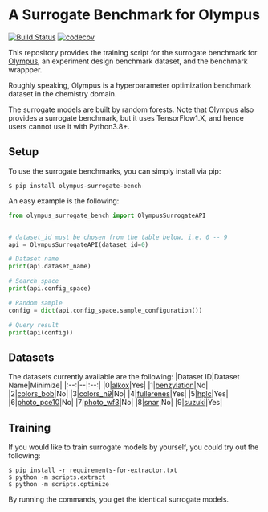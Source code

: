# A Surrogate Benchmark for Olympus

[![Build Status](https://github.com/nabenabe0928/olympus-surrogate-bench/workflows/Functionality%20test/badge.svg?branch=main)](https://github.com/nabenabe0928/olympus-surrogate-bench)
[![codecov](https://codecov.io/gh/nabenabe0928/olympus-surrogate-bench/branch/main/graph/badge.svg?token=SQGBB6W2JV)](https://codecov.io/gh/nabenabe0928/olympus-surrogate-bench)

This repository provides the training script for the surrogate benchmark for [Olympus](https://github.com/aspuru-guzik-group/olympus), an experiment design benchmark dataset, and the benchmark wrappper.

Roughly speaking, Olympus is a hyperparameter optimization benchmark dataset in the chemistry domain.

The surrogate models are built by random forests.
Note that Olympus also provides a surrogate benchmark, but it uses TensorFlow1.X, and hence users cannot use it with Python3.8+.


## Setup

To use the surrogate benchmarks, you can simply install via pip:
```shell
$ pip install olympus-surrogate-bench
```

An easy example is the following:

```python
from olympus_surrogate_bench import OlympusSurrogateAPI


# dataset_id must be chosen from the table below, i.e. 0 -- 9
api = OlympusSurrogateAPI(dataset_id=0)

# Dataset name
print(api.dataset_name)

# Search space
print(api.config_space)

# Random sample
config = dict(api.config_space.sample_configuration())

# Query result
print(api(config))
```

## Datasets

The datasets currently available are the following:
|Dataset ID|Dataset Name|Minimize|
|:--:|--|:--:|
|0|[alkox](https://aspuru-guzik-group.github.io/olympus/classes/datasets/alkox.html#dataset-alkox)|Yes|
|1|[benzylation](https://aspuru-guzik-group.github.io/olympus/classes/datasets/benzylation.html#dataset-benzylation)|No|
|2|[colors_bob](https://aspuru-guzik-group.github.io/olympus/classes/datasets/colors_bob.html)|No|
|3|[colors_n9](https://aspuru-guzik-group.github.io/olympus/classes/datasets/colors_n9.html)|No|
|4|[fullerenes](https://aspuru-guzik-group.github.io/olympus/classes/datasets/fullerenes.html)|Yes|
|5|[hplc](https://aspuru-guzik-group.github.io/olympus/classes/datasets/hplc.html)|Yes|
|6|[photo_pce10](https://aspuru-guzik-group.github.io/olympus/classes/datasets/photo_pce10.html#dataset-photo-pce10)|No|
|7|[photo_wf3](https://aspuru-guzik-group.github.io/olympus/classes/datasets/photo_wf3.html#dataset-photo-wf3)|No|
|8|[snar](https://aspuru-guzik-group.github.io/olympus/classes/datasets/snar.html#dataset-snar)|No|
|9|[suzuki](https://aspuru-guzik-group.github.io/olympus/classes/datasets/suzuki.html#dataset-suzuki)|Yes|

## Training

If you would like to train surrogate models by yourself, you could try out the following:

```shell
$ pip install -r requirements-for-extractor.txt
$ python -m scripts.extract
$ python -m scripts.optimize
```

By running the commands, you get the identical surrogate models.
